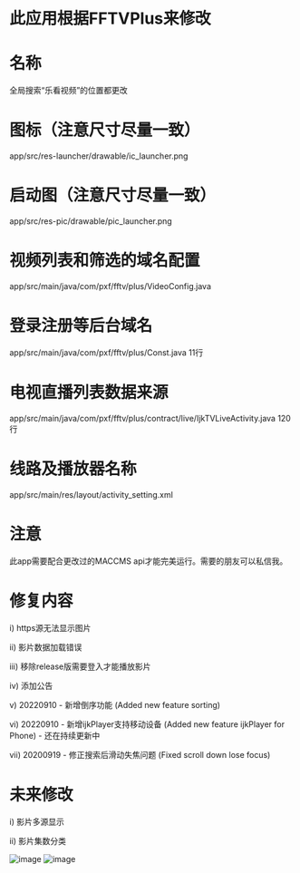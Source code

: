 # 此应用根据FFTVPlus来修改

# 名称
全局搜索“乐看视频”的位置都更改

# 图标（注意尺寸尽量一致）
app/src/res-launcher/drawable/ic_launcher.png

# 启动图（注意尺寸尽量一致）
app/src/res-pic/drawable/pic_launcher.png

# 视频列表和筛选的域名配置
app/src/main/java/com/pxf/fftv/plus/VideoConfig.java

# 登录注册等后台域名
app/src/main/java/com/pxf/fftv/plus/Const.java 11行

# 电视直播列表数据来源
app/src/main/java/com/pxf/fftv/plus/contract/live/IjkTVLiveActivity.java 120行

# 线路及播放器名称
app/src/main/res/layout/activity_setting.xml

# 注意
此app需要配合更改过的MACCMS api才能完美运行。需要的朋友可以私信我。

# 修复内容
i) https源无法显示图片

ii) 影片数据加载错误

iii) 移除release版需要登入才能播放影片

iv) 添加公告

v) 20220910 - 新增倒序功能 (Added new feature sorting)

vi) 20220910 - 新增ijkPlayer支持移动设备 (Added new feature ijkPlayer for Phone) - 还在持续更新中

vii) 20200919 - 修正搜索后滑动失焦问题 (Fixed scroll down lose focus)

# 未来修改
i) 影片多源显示

ii) 影片集数分类

![image](https://user-images.githubusercontent.com/37401242/189471881-e38ac0ac-e2ee-4f3e-8262-9da58fa970bc.png)
![image](https://user-images.githubusercontent.com/37401242/189471893-81a78f13-772f-493a-ae55-f886fdbec0a1.png)
